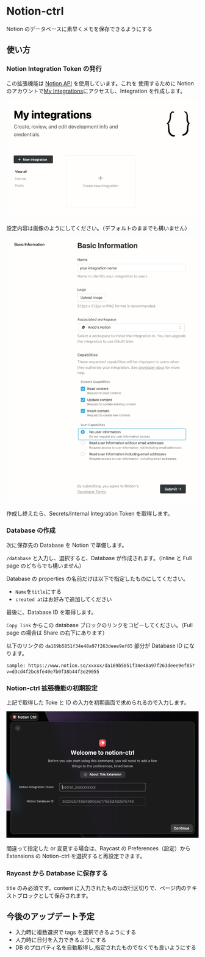 # Notion-ctrl

Notion のデータベースに素早くメモを保存できるようにする

## 使い方

### Notion Integration Token の発行

この拡張機能は [Notion API](https://developers.notion.com/) を使用しています。これを
使用するために Notion のアカウントで[My Integrations](https://www.notion.so/my-integrations)にアクセスし、Integration を作成します。

![integrations](./assets/integrations.png)

設定内容は画像のようにしてください。（デフォルトのままでも構いません）

![create integration](./assets/create_integration.png)

作成し終えたら、Secrets/Internal Integration Token を取得します。

### Database の作成

次に保存先の Database を Notion で準備します。

`/database` と入力し、選択すると、Database が作成されます。（Inline と Full page のどちらでも構いません）

Database の properties の名前だけは以下で指定したものにしてください。

- `Name`を`title`にする
- `created at`はお好みで追加してください

最後に、Database ID を取得します。

`Copy link` からこの database ブロックのリンクをコピーしてください。（Full page の場合は Share の右下にあります）

以下のリンクの `da169b5851f34e48a97f263deee9ef85` 部分が Database ID になります。

```
sample: https://www.notion.so/xxxxx/da169b5851f34e48a97f263deee9ef85?v=d3cd4f2bc8fe40e7b0f38b44f3e29055
```

### Notion-ctrl 拡張機能の初期設定

上記で取得した Toke と ID の入力を初期画面で求められるので入力します。

![preferences](./assets/preferences.png)

間違って指定した or 変更する場合は、Raycast の Preferences（設定）から Extensions の Notion-ctrl を選択すると再設定できます。

### Raycast から Database に保存する

title のみ必須です。content に入力されたものは改行区切りで、ページ内のテキストブロックとして保存されます。

## 今後のアップデート予定

- 入力時に複数選択で tags を選択できるようにする
- 人力時に日付を入力できるようにする
- DB のプロパティ名を自動取得し,指定されたものでなくでも良いようにする
